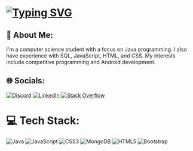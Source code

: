 
# [![Typing SVG](https://readme-typing-svg.demolab.com/?width=600&size=30&lines=Hi+there,+I'm+Ahmed+Hussein!👋)](https://git.io/typing-svg)

## 💫 About Me:
I'm a computer science student with a focus on Java programming. I also have experience with SQL, JavaScript, HTML, and CSS. My interests include competitive programming and Android development.


## 🌐 Socials:
[![Discord](https://img.shields.io/badge/Discord-%237289DA.svg?logo=discord&logoColor=white)](https://discord.gg/hussein2111) [![LinkedIn](https://img.shields.io/badge/LinkedIn-%230077B5.svg?logo=linkedin&logoColor=white)](https://linkedin.com/in/https://www.linkedin.com/in/ahmed-hussein-72b340207) [![Stack Overflow](https://img.shields.io/badge/-Stackoverflow-FE7A16?logo=stack-overflow&logoColor=white)](https://stackoverflow.com/users/https://stackoverflow.com/users/20770845/ahmed-hussien) 

# 💻 Tech Stack:
![Java](https://img.shields.io/badge/java-%23ED8B00.svg?style=for-the-badge&logo=java&logoColor=white) ![JavaScript](https://img.shields.io/badge/javascript-%23323330.svg?style=for-the-badge&logo=javascript&logoColor=%23F7DF1E) ![CSS3](https://img.shields.io/badge/css3-%231572B6.svg?style=for-the-badge&logo=css3&logoColor=white) ![MongoDB](https://img.shields.io/badge/MongoDB-%234ea94b.svg?style=for-the-badge&logo=mongodb&logoColor=white) ![HTML5](https://img.shields.io/badge/html5-%23E34F26.svg?style=for-the-badge&logo=html5&logoColor=white) ![Bootstrap](https://img.shields.io/badge/bootstrap-%23563D7C.svg?style=for-the-badge&logo=bootstrap&logoColor=white)

<!-- 
# 📊 GitHub Stats:
![](https://github-readme-stats.vercel.app/api?username=ahmedhgabr&theme=dark&hide_border=true&include_all_commits=false&count_private=false)<br/>
![](https://github-readme-streak-stats.herokuapp.com/?user=ahmedhgabr&theme=dark&hide_border=true)<br/>
![](https://github-readme-stats.vercel.app/api/top-langs/?username=ahmedhgabr&theme=dark&hide_border=true&include_all_commits=false&count_private=false&layout=compact)

---
[![](https://visitcount.itsvg.in/api?id=ahmedhgabr&icon=0&color=0)](https://visitcount.itsvg.in)

-->


